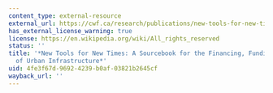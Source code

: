 ```yaml
---
content_type: external-resource
external_url: https://cwf.ca/research/publications/new-tools-for-new-times-a-sourcebook-for-the-financing-funding-and-delivery-of-urban-infrastructure/
has_external_license_warning: true
license: https://en.wikipedia.org/wiki/All_rights_reserved
status: ''
title: '*New Tools for New Times: A Sourcebook for the Financing, Funding, and Delivery
  of Urban Infrastructure*'
uid: 4fe3f67d-9692-4239-b0af-03821b2645cf
wayback_url: ''
---
```

